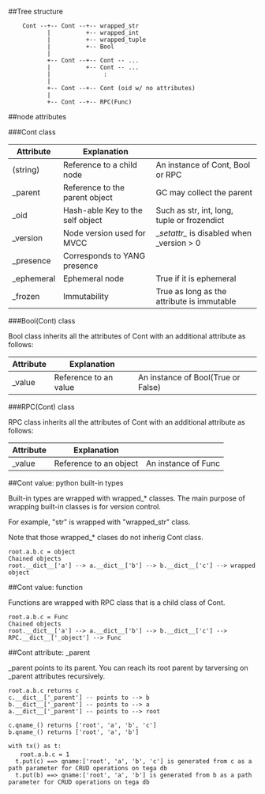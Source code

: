 ##Tree structure
```
    Cont --+-- Cont --+-- wrapped_str
           |          +-- wrapped_int
           |          +-- wrapped_tuple
           |          +-- Bool
           |
           +-- Cont --+-- Cont -- ...
           |          +-- Cont -- ...
           |               :
           |
           +-- Cont --+-- Cont (oid w/ no attributes)
           |
           +-- Cont --+-- RPC(Func)
```

##node attributes

###Cont class

|Attribute |Explanation                       |                                             |
|----------|----------------------------------|---------------------------------------------|
|(string)  |Reference to a child node         |An instance of Cont, Bool or RPC             |
|_parent   |Reference to the parent object    |GC may collect the parent                    |
|_oid      |Hash-able Key to the self object  |Such as str, int, long, tuple or frozendict  |
|_version  |Node version used for MVCC        |\__setattr\__ is disabled when _version > 0  |
|_presence |Corresponds to YANG presence      |                                             |
|_ephemeral|Ephemeral node                    |True if it is ephemeral                      |
|_frozen   |Immutability                      |True as long as the attribute is immutable   |

###Bool(Cont) class

Bool class inherits all the attributes of Cont with an additional attribute as follows:

|Attribute |Explanation                       |                                             |
|----------|----------------------------------|---------------------------------------------|
|_value    |Reference to an value             |An instance of Bool(True or False)           |

###RPC(Cont) class

RPC class inherits all the attributes of Cont with an additional attribute as follows:

|Attribute |Explanation                       |                                             |
|----------|----------------------------------|---------------------------------------------|
|_value    |Reference to an object            |An instance of Func                          |

##Cont value: python built-in types

Built-in types are wrapped with wrapped_* classes. The main purpose of wrapping built-in classes is for version control.

For example, "str" is wrapped with "wrapped_str" class.

Note that those wrapped_* clases do not inherig Cont class.

```
root.a.b.c = object
Chained objects
root.__dict__['a'] --> a.__dict__['b'] --> b.__dict__['c'] --> wrapped object
```

##Cont value: function

Functions are wrapped with RPC class that is a child class of Cont.
```
root.a.b.c = Func
Chained objects
root.__dict__['a'] --> a.__dict__['b'] --> b.__dict__['c'] --> RPC.__dict__['_object'] --> Func
```

##Cont attribute: _parent

_parent points to its parent. You can reach its root parent by tarversing on _parent attributes recursively. 
```
root.a.b.c returns c
c.__dict__['_parent'] -- points to --> b
b.__dict__['_parent'] -- points to --> a
a.__dict__['_parent'] -- points to --> root

c.qname_() returns ['root', 'a', 'b', 'c']
b.qname_() returns ['root', 'a', 'b']

with tx() as t:
　　root.a.b.c = 1
  t.put(c) ==> qname:['root', 'a', 'b', 'c'] is generated from c as a path parameter for CRUD operations on tega db
  t.put(b) ==> qname:['root', 'a', 'b'] is generated from b as a path parameter for CRUD operations on tega db

```
